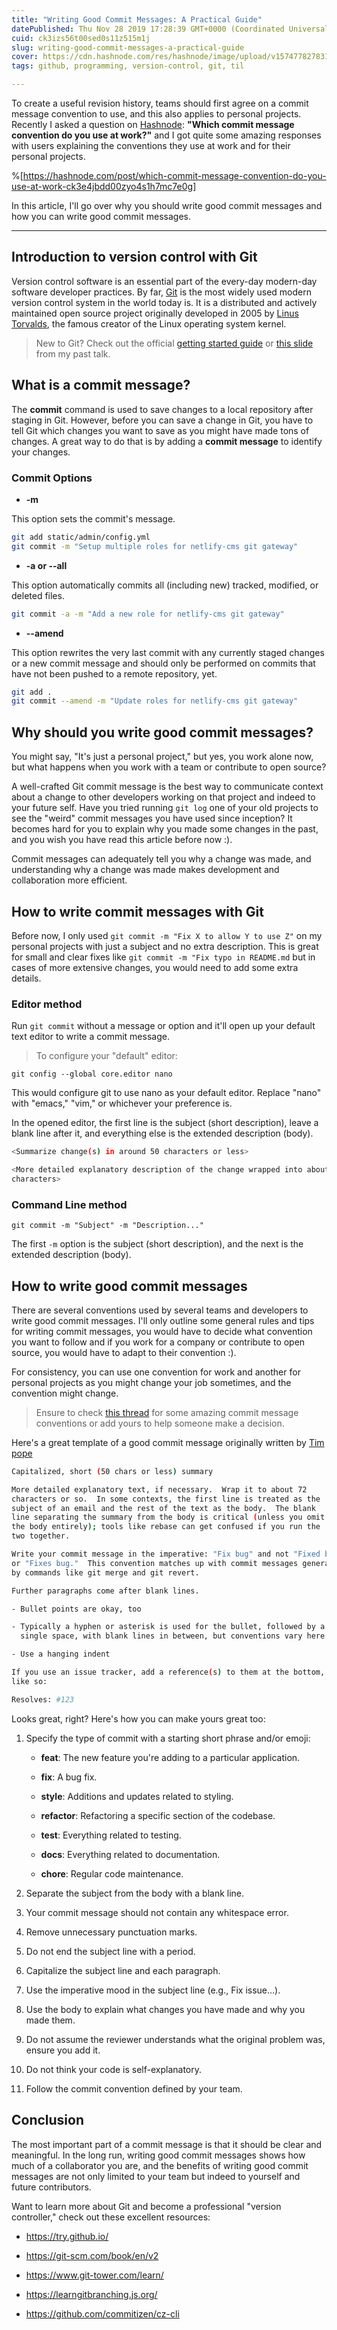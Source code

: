 ```yaml
---
title: "Writing Good Commit Messages: A Practical Guide"
datePublished: Thu Nov 28 2019 17:28:39 GMT+0000 (Coordinated Universal Time)
cuid: ck3izs56t00sed0s11z515m1j
slug: writing-good-commit-messages-a-practical-guide
cover: https://cdn.hashnode.com/res/hashnode/image/upload/v1574778278318/jDIPa1qbu.png
tags: github, programming, version-control, git, til

---
```


To create a useful revision history, teams should first agree on a commit message convention to use, and this also applies to personal projects. Recently I asked a question on [Hashnode](https://hashnode.com): **"Which commit message convention do you use at work?"** and I got quite some amazing responses with users explaining the conventions they use at work and for their personal projects.

%[https://hashnode.com/post/which-commit-message-convention-do-you-use-at-work-ck3e4jbdd00zyo4s1h7mc7e0g] 

In this article, I'll go over why you should write good commit messages and how you can write good commit messages.

---

## Introduction to version control with Git

Version control software is an essential part of the every-day modern-day software developer practices. By far, [Git](https://git-scm.com/) is the most widely used modern version control system in the world today is. It is a distributed and actively maintained open source project originally developed in 2005 by [Linus Torvalds](https://en.wikipedia.org/wiki/Linus_Torvalds), the famous creator of the Linux operating system kernel.

> New to Git? Check out the official [getting started guide](https://git-scm.com/book/en/v1/Getting-Started) or [this slide](https://slides.com/bolajiayodeji/introduction-to-version-control-with-git-and-github) from my past talk.

## What is a commit message?

The **commit** command is used to save changes to a local repository after staging in Git. However, before you can save a change in Git, you have to tell Git which changes you want to save as you might have made tons of changes. A great way to do that is by adding a **commit message** to identify your changes.

### Commit Options

* **\-m**
    

This option sets the commit's message.

```bash
git add static/admin/config.yml
git commit -m "Setup multiple roles for netlify-cms git gateway"
```

* **\-a or --all**
    

This option automatically commits all (including new) tracked, modified, or deleted files.

```bash
git commit -a -m "Add a new role for netlify-cms git gateway"
```

* **\--amend**
    

This option rewrites the very last commit with any currently staged changes or a new commit message and should only be performed on commits that have not been pushed to a remote repository, yet.

```bash
git add .
git commit --amend -m "Update roles for netlify-cms git gateway"
```

## Why should you write good commit messages?

You might say, "It's just a personal project," but yes, you work alone now, but what happens when you work with a team or contribute to open source?

A well-crafted Git commit message is the best way to communicate context about a change to other developers working on that project and indeed to your future self. Have you tried running `git log` one of your old projects to see the "weird" commit messages you have used since inception? It becomes hard for you to explain why you made some changes in the past, and you wish you have read this article before now :).

Commit messages can adequately tell you why a change was made, and understanding why a change was made makes development and collaboration more efficient.

## How to write commit messages with Git

Before now, I only used `git commit -m "Fix X to allow Y to use Z"` on my personal projects with just a subject and no extra description. This is great for small and clear fixes like `git commit -m "Fix typo in README.md` but in cases of more extensive changes, you would need to add some extra details.

### Editor method

Run `git commit` without a message or option and it'll open up your default text editor to write a commit message.

> To configure your "default" editor:

```plaintext
git config --global core.editor nano
```

This would configure git to use nano as your default editor. Replace "nano" with "emacs," "vim," or whichever your preference is.

In the opened editor, the first line is the subject (short description), leave a blank line after it, and everything else is the extended description (body).

```bash
<Summarize change(s) in around 50 characters or less>

<More detailed explanatory description of the change wrapped into about 72
characters>
```

### Command Line method

```plaintext
git commit -m "Subject" -m "Description..."
```

The first `-m` option is the subject (short description), and the next is the extended description (body).

## How to write good commit messages

There are several conventions used by several teams and developers to write good commit messages. I'll only outline some general rules and tips for writing commit messages, you would have to decide what convention you want to follow and if you work for a company or contribute to open source, you would have to adapt to their convention :).

For consistency, you can use one convention for work and another for personal projects as you might change your job sometimes, and the convention might change.

> Ensure to check [this thread](https://hashnode.com/post/which-commit-message-convention-do-you-use-at-work-ck3e4jbdd00zyo4s1h7mc7e0g) for some amazing commit message conventions or add yours to help someone make a decision.

Here's a great template of a good commit message originally written by [Tim pope](https://tbaggery.com/2008/04/19/a-note-about-git-commit-messages.html)

```bash
Capitalized, short (50 chars or less) summary

More detailed explanatory text, if necessary.  Wrap it to about 72
characters or so.  In some contexts, the first line is treated as the
subject of an email and the rest of the text as the body.  The blank
line separating the summary from the body is critical (unless you omit
the body entirely); tools like rebase can get confused if you run the
two together.

Write your commit message in the imperative: "Fix bug" and not "Fixed bug"
or "Fixes bug."  This convention matches up with commit messages generated
by commands like git merge and git revert.

Further paragraphs come after blank lines.

- Bullet points are okay, too

- Typically a hyphen or asterisk is used for the bullet, followed by a
  single space, with blank lines in between, but conventions vary here

- Use a hanging indent

If you use an issue tracker, add a reference(s) to them at the bottom,
like so:

Resolves: #123
```

Looks great, right? Here's how you can make yours great too:

1. Specify the type of commit with a starting short phrase and/or emoji:
    
    * **feat**: The new feature you're adding to a particular application.
        
    * **fix**: A bug fix.
        
    * **style**: Additions and updates related to styling.
        
    * **refactor**: Refactoring a specific section of the codebase.
        
    * **test**: Everything related to testing.
        
    * **docs**: Everything related to documentation.
        
    * **chore**: Regular code maintenance.
        
2. Separate the subject from the body with a blank line.
    
3. Your commit message should not contain any whitespace error.
    
4. Remove unnecessary punctuation marks.
    
5. Do not end the subject line with a period.
    
6. Capitalize the subject line and each paragraph.
    
7. Use the imperative mood in the subject line (e.g., Fix issue…).
    
8. Use the body to explain what changes you have made and why you made them.
    
9. Do not assume the reviewer understands what the original problem was, ensure you add it.
    
10. Do not think your code is self-explanatory.
    
11. Follow the commit convention defined by your team.
    

## Conclusion

The most important part of a commit message is that it should be clear and meaningful. In the long run, writing good commit messages shows how much of a collaborator you are, and the benefits of writing good commit messages are not only limited to your team but indeed to yourself and future contributors.

Want to learn more about Git and become a professional "version controller," check out these excellent resources:

* https://try.github.io/
    
* https://git-scm.com/book/en/v2
    
* https://www.git-tower.com/learn/
    
* https://learngitbranching.js.org/
    
* https://github.com/commitizen/cz-cli
